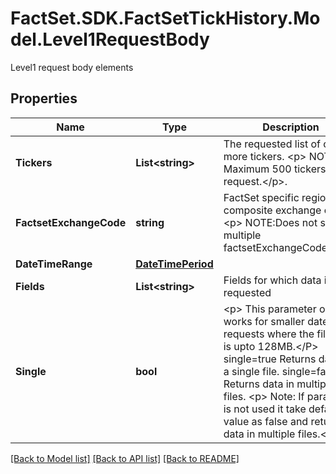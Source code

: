 # FactSet.SDK.FactSetTickHistory.Model.Level1RequestBody
Level1 request body elements

## Properties

Name | Type | Description | Notes
------------ | ------------- | ------------- | -------------
**Tickers** | **List&lt;string&gt;** | The requested list of one or more tickers. &lt;p&gt; NOTE: Maximum 500 tickers per request.&lt;/p&gt;.    | 
**FactsetExchangeCode** | **string** | FactSet specific regional or composite exchange code. &lt;p&gt; NOTE:Does not support multiple factsetExchangeCodes&lt;/p&gt;.  | 
**DateTimeRange** | [**DateTimePeriod**](DateTimePeriod.md) |  | 
**Fields** | **List&lt;string&gt;** | Fields for which data is requested  | [optional] 
**Single** | **bool** | &lt;p&gt; This parameter only works for smaller date/time requests where the file size is upto 128MB.&lt;/P&gt; single&#x3D;true  Returns data in a single file. single&#x3D;false Returns data in multiple files. &lt;p&gt; Note: If parameter is not used it take default value as false and returns data in multiple files.&lt;/p&gt;  | [optional] [default to false]

[[Back to Model list]](../README.md#documentation-for-models) [[Back to API list]](../README.md#documentation-for-api-endpoints) [[Back to README]](../README.md)

